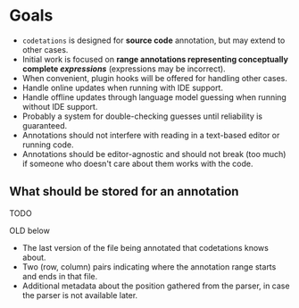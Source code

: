 # Goals
* `codetations` is designed for **source code** annotation, but may extend to other cases.
* Initial work is focused on **range annotations representing conceptually complete *expressions*** (expressions may be incorrect).
* When convenient, plugin hooks will be offered for handling other cases.
* Handle online updates when running with IDE support.
* Handle offline updates through language model guessing when running without IDE support.
* Probably a system for double-checking guesses until reliability is guaranteed.
* Annotations should not interfere with reading in a text-based editor or running code.
* Annotations should be editor-agnostic and should not break (too much) if someone who doesn't care about them works with the code.

## What should be stored for an annotation
TODO

OLD below
* The last version of the file being annotated that codetations knows about.
* Two (row, column) pairs indicating where the annotation range starts and ends in that file.
* Additional metadata about the position gathered from the parser, in case the parser is not available later.
